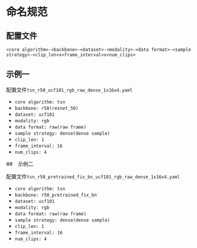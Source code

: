 
# 命名规范

## 配置文件

```
<core algorithm>-<backbone>-<dataset>-<modality>-<data format>-<sample strategy>-<clip_len>x<frame_interval>x<num_clips>
```

## 示例一

配置文件`tsn_r50_ucf101_rgb_raw_dense_1x16x4.yaml`

* `core algorithm: tsn`
* `backbone: r50(resnet_50)`
* `dataset: ucf101`
* `modality: rgb`
* `data format: raw(raw frame)`
* `sample strategy: dense(dense sample)`
* `clip_len: 1`
* `frame_interval: 16`
* `num_clips: 4`

##　示例二

配置文件`tsn_r50_pretrained_fix_bn_ucf101_rgb_raw_dense_1x16x4.yaml`

* `core algorithm: tsn`
* `backbone: r50_pretrained_fix_bn`
* `dataset: ucf101`
* `modality: rgb`
* `data format: raw(raw frame)`
* `sample strategy: dense(dense sample)`
* `clip_len: 1`
* `frame_interval: 16`
* `num_clips: 4`